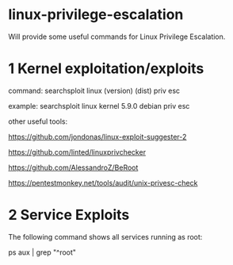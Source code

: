 # linux-privilege-escalation
Will provide some useful commands for Linux Privilege Escalation.

# 1 Kernel exploitation/exploits
command: searchsploit linux (version) (dist) priv esc 

example: searchsploit linux kernel 5.9.0 debian priv esc

other useful tools: 

https://github.com/jondonas/linux-exploit-suggester-2

https://github.com/linted/linuxprivchecker

https://github.com/AlessandroZ/BeRoot

https://pentestmonkey.net/tools/audit/unix-privesc-check

# 2 Service Exploits
The following command shows all services running as root:

ps aux | grep "^root"
